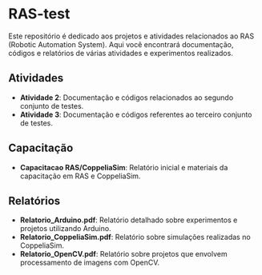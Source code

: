 # RAS-test

Este repositório é dedicado aos projetos e atividades relacionados ao RAS (Robotic Automation System). Aqui você encontrará documentação, códigos e relatórios de várias atividades e experimentos realizados.

## Atividades

- **Atividade 2**: Documentação e códigos relacionados ao segundo conjunto de testes.
- **Atividade 3**: Documentação e códigos referentes ao terceiro conjunto de testes.

## Capacitação

- **Capacitacao RAS/CoppeliaSim**: Relatório inicial e materiais da capacitação em RAS e CoppeliaSim.

## Relatórios

- **Relatorio_Arduino.pdf**: Relatório detalhado sobre experimentos e projetos utilizando Arduino.
- **Relatorio_CoppeliaSim.pdf**: Relatório sobre simulações realizadas no CoppeliaSim.
- **Relatorio_OpenCV.pdf**: Relatório sobre projetos que envolvem processamento de imagens com OpenCV.
